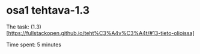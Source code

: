 # osa1 tehtava-1.3

The task: (1.3)[https://fullstackopen.github.io/teht%C3%A4v%C3%A4t/#13-tieto-olioissa]

Time spent: 5 minutes
